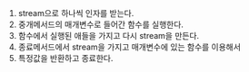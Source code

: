 1. stream으로 하나씩 인자를 받는다.
2. 중개메서드의 매개변수로 들어간 함수를 실행한다.
3. 함수에서 실행된 애들을 가지고 다시 stream을 만든다.
4. 종료메서드에서 stream을 가지고 매개변수에 있는 함수를 이용해서
5. 특정값을 반환하고 종료한다.
